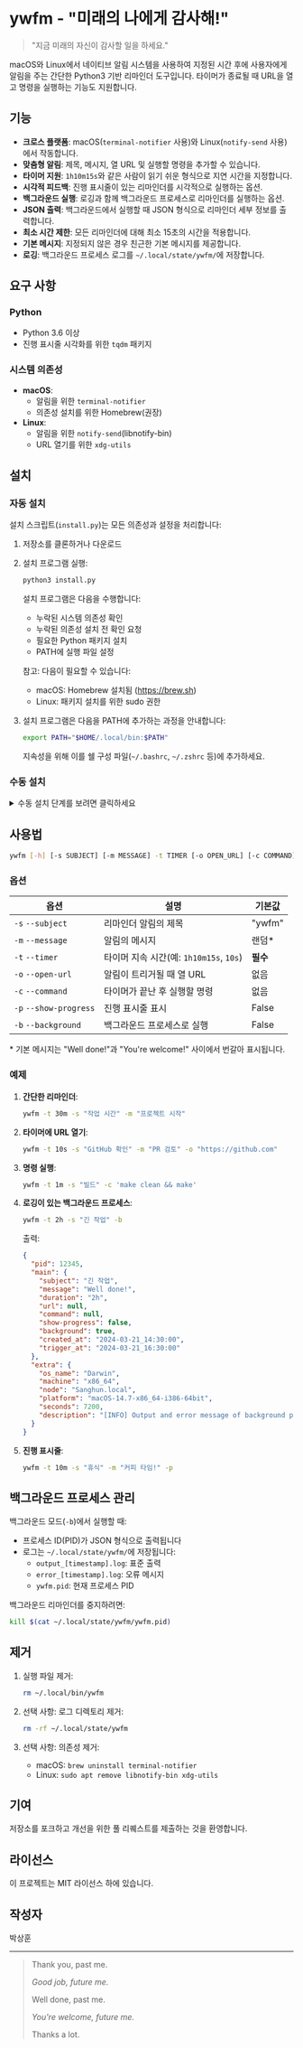 # ywfm - "미래의 나에게 감사해!"

> "지금 미래의 자신이 감사할 일을 하세요."

macOS와 Linux에서 네이티브 알림 시스템을 사용하여 지정된 시간 후에 사용자에게 알림을 주는 간단한 Python3 기반 리마인더 도구입니다. 타이머가 종료될 때 URL을 열고 명령을 실행하는 기능도 지원합니다.

## 기능

- **크로스 플랫폼**: macOS(`terminal-notifier` 사용)와 Linux(`notify-send` 사용)에서 작동합니다.
- **맞춤형 알림**: 제목, 메시지, 열 URL 및 실행할 명령을 추가할 수 있습니다.
- **타이머 지원**: `1h10m15s`와 같은 사람이 읽기 쉬운 형식으로 지연 시간을 지정합니다.
- **시각적 피드백**: 진행 표시줄이 있는 리마인더를 시각적으로 실행하는 옵션.
- **백그라운드 실행**: 로깅과 함께 백그라운드 프로세스로 리마인더를 실행하는 옵션.
- **JSON 출력**: 백그라운드에서 실행할 때 JSON 형식으로 리마인더 세부 정보를 출력합니다.
- **최소 시간 제한**: 모든 리마인더에 대해 최소 15초의 시간을 적용합니다.
- **기본 메시지**: 지정되지 않은 경우 친근한 기본 메시지를 제공합니다.
- **로깅**: 백그라운드 프로세스 로그를 `~/.local/state/ywfm/`에 저장합니다.

## 요구 사항

### Python

- Python 3.6 이상
- 진행 표시줄 시각화를 위한 `tqdm` 패키지

### 시스템 의존성

- **macOS**:
  - 알림을 위한 `terminal-notifier`
  - 의존성 설치를 위한 Homebrew(권장)
- **Linux**:
  - 알림을 위한 `notify-send`(libnotify-bin)
  - URL 열기를 위한 `xdg-utils`

## 설치

### 자동 설치

설치 스크립트(`install.py`)는 모든 의존성과 설정을 처리합니다:

1. 저장소를 클론하거나 다운로드
2. 설치 프로그램 실행:

   ```bash
   python3 install.py
   ```

   설치 프로그램은 다음을 수행합니다:

   - 누락된 시스템 의존성 확인
   - 누락된 의존성 설치 전 확인 요청
   - 필요한 Python 패키지 설치
   - PATH에 실행 파일 설정

   참고: 다음이 필요할 수 있습니다:

   - macOS: Homebrew 설치됨 (https://brew.sh)
   - Linux: 패키지 설치를 위한 sudo 권한

3. 설치 프로그램은 다음을 PATH에 추가하는 과정을 안내합니다:
   ```bash
   export PATH="$HOME/.local/bin:$PATH"
   ```
   지속성을 위해 이를 쉘 구성 파일(`~/.bashrc`, `~/.zshrc` 등)에 추가하세요.

### 수동 설치

<details>
  <summary>수동 설치 단계를 보려면 클릭하세요</summary>

#### 사전 요구 사항 확인

1. 시스템 의존성 확인:

   - macOS: `which terminal-notifier`
   - Linux: `which notify-send xdg-open`

2. Python 패키지 확인:
   ```bash
   python3 -m pip show tqdm
   ```

#### 시스템 의존성

1. macOS:

   ```bash
   brew install terminal-notifier
   ```

2. Linux:
   ```bash
   sudo apt update
   sudo apt install -y libnotify-bin xdg-utils
   ```

#### Python 의존성

1. 필요한 패키지 설치:
   ```bash
   python3 -m pip install --user tqdm
   ```

#### 스크립트 설치

1. 설치 디렉토리 생성:

   ```bash
   mkdir -p ~/.local/bin
   ```

2. 스크립트를 실행 가능하게 만들고 설치:

   ```bash
   chmod +x main.py
   cp main.py ~/.local/bin/ywfm
   ```

3. PATH에 추가(아직 추가되지 않은 경우):
   ```bash
   echo 'export PATH="$HOME/.local/bin:$PATH"' >> ~/.bashrc  # 또는 ~/.zshrc
   source ~/.bashrc  # 또는 ~/.zshrc
   ```
   </details>

## 사용법

```bash
ywfm [-h] [-s SUBJECT] [-m MESSAGE] -t TIMER [-o OPEN_URL] [-c COMMAND] [-p] [-b]
```

### 옵션

| 옵션                   | 설명                                    | 기본값   |
| ---------------------- | --------------------------------------- | -------- |
| `-s` `--subject`       | 리마인더 알림의 제목                    | "ywfm"   |
| `-m` `--message`       | 알림의 메시지                           | 랜덤\*   |
| `-t` `--timer`         | 타이머 지속 시간(예: `1h10m15s`, `10s`) | **필수** |
| `-o` `--open-url`      | 알림이 트리거될 때 열 URL               | 없음     |
| `-c` `--command`       | 타이머가 끝난 후 실행할 명령            | 없음     |
| `-p` `--show-progress` | 진행 표시줄 표시                        | False    |
| `-b` `--background`    | 백그라운드 프로세스로 실행              | False    |

\* 기본 메시지는 "Well done!"과 "You're welcome!" 사이에서 번갈아 표시됩니다.

### 예제

1. **간단한 리마인더**:

   ```bash
   ywfm -t 30m -s "작업 시간" -m "프로젝트 시작"
   ```

2. **타이머에 URL 열기**:

   ```bash
   ywfm -t 10s -s "GitHub 확인" -m "PR 검토" -o "https://github.com"
   ```

3. **명령 실행**:

   ```bash
   ywfm -t 1m -s "빌드" -c 'make clean && make'
   ```

4. **로깅이 있는 백그라운드 프로세스**:

   ```bash
   ywfm -t 2h -s "긴 작업" -b
   ```

   출력:

   ```json
   {
     "pid": 12345,
     "main": {
       "subject": "긴 작업",
       "message": "Well done!",
       "duration": "2h",
       "url": null,
       "command": null,
       "show-progress": false,
       "background": true,
       "created_at": "2024-03-21_14:30:00",
       "trigger_at": "2024-03-21_16:30:00"
     },
     "extra": {
       "os_name": "Darwin",
       "machine": "x86_64",
       "node": "Sanghun.local",
       "platform": "macOS-14.7-x86_64-i386-64bit",
       "seconds": 7200,
       "description": "[INFO] Output and error message of background process are stored in '~/.local/state/ywfm'."
     }
   }
   ```

5. **진행 표시줄**:
   ```bash
   ywfm -t 10m -s "휴식" -m "커피 타임!" -p
   ```

## 백그라운드 프로세스 관리

백그라운드 모드(`-b`)에서 실행할 때:

- 프로세스 ID(PID)가 JSON 형식으로 출력됩니다
- 로그는 `~/.local/state/ywfm/`에 저장됩니다:
  - `output_[timestamp].log`: 표준 출력
  - `error_[timestamp].log`: 오류 메시지
  - `ywfm.pid`: 현재 프로세스 PID

백그라운드 리마인더를 중지하려면:

```bash
kill $(cat ~/.local/state/ywfm/ywfm.pid)
```

## 제거

1. 실행 파일 제거:

   ```bash
   rm ~/.local/bin/ywfm
   ```

2. 선택 사항: 로그 디렉토리 제거:

   ```bash
   rm -rf ~/.local/state/ywfm
   ```

3. 선택 사항: 의존성 제거:
   - macOS: `brew uninstall terminal-notifier`
   - Linux: `sudo apt remove libnotify-bin xdg-utils`

## 기여

저장소를 포크하고 개선을 위한 풀 리퀘스트를 제출하는 것을 환영합니다.

## 라이선스

이 프로젝트는 MIT 라이선스 하에 있습니다.

## 작성자

박상훈

---

> Thank you, past me.
>
> _Good job, future me._
>
> Well done, past me.
>
> _You're welcome, future me._
>
> Thanks a lot.
